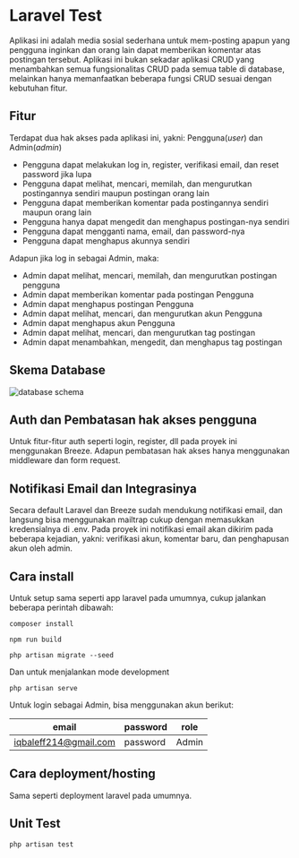# Laravel Test

Aplikasi ini adalah media sosial sederhana untuk mem-posting apapun yang pengguna inginkan dan orang lain dapat memberikan komentar atas postingan tersebut. Aplikasi ini bukan sekadar aplikasi CRUD yang menambahkan semua fungsionalitas CRUD pada semua table di database, melainkan hanya memanfaatkan beberapa fungsi CRUD sesuai dengan kebutuhan fitur.

## Fitur

Terdapat dua hak akses pada aplikasi ini, yakni: Pengguna(_user_) dan Admin(_admin_)

- Pengguna dapat melakukan log in, register, verifikasi email, dan reset password jika lupa
- Pengguna dapat melihat, mencari, memilah, dan mengurutkan postingannya sendiri maupun postingan orang lain
- Pengguna dapat memberikan komentar pada postingannya sendiri maupun orang lain
- Pengguna hanya dapat mengedit dan menghapus postingan-nya sendiri
- Pengguna dapat mengganti nama, email, dan password-nya
- Pengguna dapat menghapus akunnya sendiri

Adapun jika log in sebagai Admin, maka:

- Admin dapat melihat, mencari, memilah, dan mengurutkan postingan pengguna
- Admin dapat memberikan komentar pada postingan Pengguna
- Admin dapat menghapus postingan Pengguna
- Admin dapat melihat, mencari, dan mengurutkan akun Pengguna
- Admin dapat menghapus akun Pengguna
- Admin dapat melihat, mencari, dan mengurutkan tag postingan
- Admin dapat menambahkan, mengedit, dan menghapus tag postingan

## Skema Database
<img src="https://github.com/okanemo/M.-Iqbal-Effendi/blob/main/docs/db.png" alt="database schema">

## Auth dan Pembatasan hak akses pengguna
Untuk fitur-fitur auth seperti login, register, dll pada proyek ini menggunakan Breeze. Adapun pembatasan hak akses hanya menggunakan middleware dan form request.

## Notifikasi Email dan Integrasinya
Secara default Laravel dan Breeze sudah mendukung notifikasi email, dan langsung bisa menggunakan mailtrap cukup dengan memasukkan kredensialnya di .env.
Pada proyek ini notifikasi email akan dikirim pada beberapa kejadian, yakni: verifikasi akun, komentar baru, dan penghapusan akun oleh admin.

## Cara install
Untuk setup sama seperti app laravel pada umumnya, cukup jalankan beberapa perintah dibawah:
```shell
composer install
```

```shell
npm run build
```

```shell
php artisan migrate --seed
```

Dan untuk menjalankan mode development
```shell
php artisan serve
```

Untuk login sebagai Admin, bisa menggunakan akun berikut:

| email                 | password | role  |
|-----------------------|----------|-------|
| iqbaleff214@gmail.com | password | Admin |

## Cara deployment/hosting
Sama seperti deployment laravel pada umumnya.

## Unit Test
```shell
php artisan test
```
